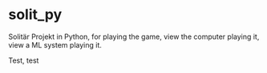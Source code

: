 # solit_py
Solitär Projekt in Python, for playing the game, view the computer playing it, view a ML system playing it.

Test, test

